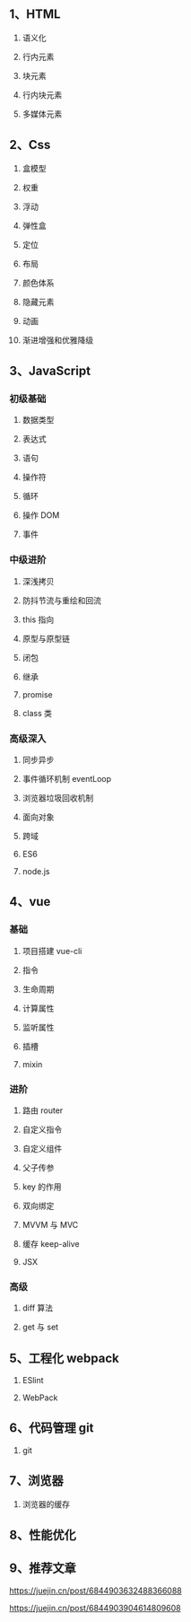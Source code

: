 ## 1、HTML

1. 语义化

2. 行内元素

3. 块元素

4. 行内块元素

5. 多媒体元素

## 2、Css

1. 盒模型

2. 权重

3. 浮动

4. 弹性盒

5. 定位

6. 布局

7. 颜色体系

8. 隐藏元素

9. 动画

10. 渐进增强和优雅降级

## 3、JavaScript

### 初级基础

1. 数据类型

2. 表达式

3. 语句

4. 操作符

5. 循环

6. 操作 DOM

7. 事件

### 中级进阶

1. 深浅拷贝

2. 防抖节流与重绘和回流

3. this 指向

4. 原型与原型链

5. 闭包

6. 继承

7. promise

8. class 类

### 高级深入

1. 同步异步

2. 事件循环机制 eventLoop

3. 浏览器垃圾回收机制

4. 面向对象

5. 跨域

6. ES6

7. node.js

## 4、vue

### 基础

1. 项目搭建 vue-cli

2. 指令

3. 生命周期

4. 计算属性

5. 监听属性

6. 插槽

7. mixin

### 进阶

1. 路由 router

2. 自定义指令

3. 自定义组件

4. 父子传参

5. key 的作用

6. 双向绑定

7. MVVM 与 MVC

8. 缓存 keep-alive

9. JSX

### 高级

1. diff 算法

2. get 与 set

## 5、工程化 webpack

1. ESlint

2. WebPack

## 6、代码管理 git

1. git

## 7、浏览器

1. 浏览器的缓存

## 8、性能优化

## 9、推荐文章

https://juejin.cn/post/6844903632488366088

https://juejin.cn/post/6844903904614809608
